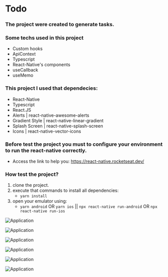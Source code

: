 # Todo
### The project were created to generate tasks.

### Some techs used in this project
- Custom hooks
- ApiContext
- Typescript
- React-Native's components
- useCallback
- useMemo

### This project I used that dependecies:

- React-Native
- Typescript
- React.JS
- Alerts | react-native-awesome-alerts
- Gradient Style | react-native-linear-gradient
- Splash Screen | react-native-splash-screen
- Icons | react-native-vector-icons

### Before test the project you must to configure your environment to run the react-native correctly.
- Access the link to help you: https://react-native.rocketseat.dev/

### How test the project?
1. clone the project.
2. execute that commands to install all dependencies:
    - `yarn install`
3. open your emulator using:
    - `yarn android` OR `yarn ios` || `npx react-native run-android` OR `npx react-native run-ios`

![Application](https://raw.githubusercontent.com/paulinho68/react-native-todo/main/assets/Screenshot_1.png)

![Application](https://raw.githubusercontent.com/paulinho68/react-native-todo/main/assets/Screenshot_2.png)

![Application](https://raw.githubusercontent.com/paulinho68/react-native-todo/main/assets/Screenshot_3.png)

![Application](https://raw.githubusercontent.com/paulinho68/react-native-todo/main/assets/Screenshot_4.png)

![Application](https://raw.githubusercontent.com/paulinho68/react-native-todo/main/assets/Screenshot_5.png)

![Application](https://raw.githubusercontent.com/paulinho68/react-native-todo/main/assets/Screenshot_6.png)
